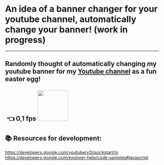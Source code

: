  # An idea of a banner changer for your youtube channel, automatically change your banner! (work in progress)
---
Randomly thought of automatically changing my youtube banner for my <a href="https://www.youtube.com/channel/UC_udwvNC-q_XhRrh9q5MJkQ">Youtube channel</a> as a fun easter egg!
<br>
<br>
<img src="https://cdn.discordapp.com/attachments/365526776149180417/980648212929056768/unknown.png" alt=""> 👈 0,1 fps
<img src="https://media.giphy.com/media/y3xXRQ4gBBReLMki0q/giphy.gif" alt="" width="100">
<img src="https://cdn.discordapp.com/attachments/365526776149180417/980643151456927784/unknown.png" alt="" width="">
---
## 📚 Resources for development:
https://developers.google.com/youtube/v3/quickstart/js <br>
https://developers.google.com/explorer-help/code-samples#javascript
